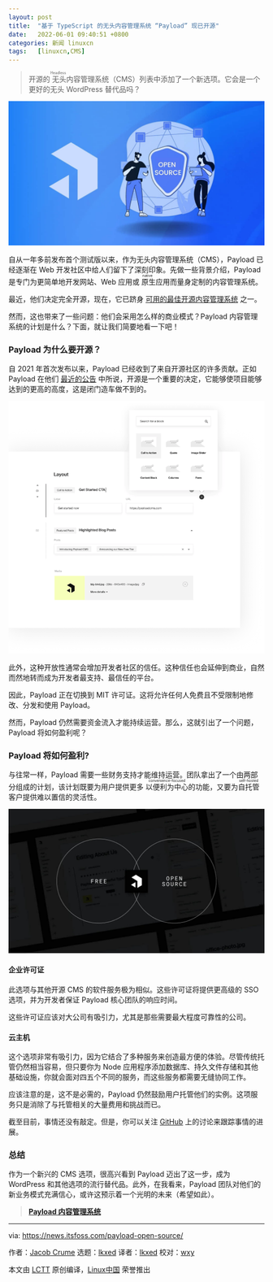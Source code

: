 ```yaml
---
layout: post
title:	"基于 TypeScript 的无头内容管理系统 “Payload” 现已开源"
date:	2022-06-01 09:40:51 +0800 
categories:	新闻 linuxcn 
tags:	[linuxcn,CMS]
---
```




> 
> 开源的<ruby> 无头 <rt>  Headless </rt></ruby>内容管理系统（CMS）列表中添加了一个新选项。它会是一个更好的无头 WordPress 替代品吗？
> 
> 
> 


![Payload](/Asserts/Images/album/202206/01/094052pkuu72zs22hrosvu.jpg)


自从一年多前发布首个测试版以来，作为无头内容管理系统（CMS），Payload 已经逐渐在 Web 开发社区中给人们留下了深刻印象。先做一些背景介绍，Payload 是专门为更简单地开发网站、Web 应用或<ruby> 原生 <rt>  native </rt></ruby>应用而量身定制的内容管理系统。


最近，他们决定完全开源，现在，它已跻身 [可用的最佳开源内容管理系统](https://itsfoss.com/open-source-cms/) 之一。


然而，这也带来了一些问题：他们会采用怎么样的商业模式？Payload 内容管理系统的计划是什么？下面，就让我们简要地看一下吧！


### Payload 为什么要开源？


自 2021 年首次发布以来，Payload 已经收到了来自开源社区的许多贡献。正如 Payload 在他们 [最近的公告](https://payloadcms.com/blog/open-source) 中所说，开源是一个重要的决定，它能够使项目能够达到的更高的高度，这是闭门造车做不到的。


![](/Asserts/Images/album/202206/01/094053rsv7b4nyyx1gsssc.png)


此外，这种开放性通常会增加开发者社区的信任。这种信任也会延伸到商业，自然而然地转而成为开发者最支持、最信任的平台。


因此，Payload 正在切换到 MIT 许可证。这将允许任何人免费且不受限制地修改、分发和使用 Payload。


然而，Payload 仍然需要资金流入才能持续运营。那么，这就引出了一个问题，Payload 将如何盈利呢？


### Payload 将如何盈利?


与往常一样，Payload 需要一些财务支持才能维持运营。团队拿出了一个由两部分组成的计划，该计划既要为用户提供更多 <ruby> 以便利为中心 <rt>  convenience-focused </rt> <ruby>  的功能，又要为  <ruby>   自托管   <rt>    self-hosted   </rt>  </ruby>  客户提供难以置信的灵活性。 </ruby></ruby>


![](/Asserts/Images/album/202206/01/094053z4kykx5mzsox5f00.jpg)


#### 企业许可证


此选项与其他开源 CMS 的软件服务极为相似。这些许可证将提供更高级的 SSO 选项，并为开发者保证 Payload 核心团队的响应时间。


这些许可证应该对大公司有吸引力，尤其是那些需要最大程度可靠性的公司。


#### 云主机


这个选项非常有吸引力，因为它结合了多种服务来创造最方便的体验。尽管传统托管仍然相当容易，但只要你为 Node 应用程序添加数据库、持久文件存储和其他基础设施，你就会面对四五个不同的服务，而这些服务都需要无缝协同工作。


应该注意的是，这不是必需的，Payload 仍然鼓励用户托管他们的实例。这项服务只是消除了与托管相关的大量费用和挑战而已。


截至目前，事情还没有敲定。但是，你可以关注 [GitHub](https://github.com/payloadcms/payload) 上的讨论来跟踪事情的进展。


### 总结


作为一个新兴的 CMS 选项，很高兴看到 Payload 迈出了这一步，成为 WordPress 和其他选项的流行替代品。此外，在我看来，Payload 团队对他们的新业务模式充满信心，或许这预示着一个光明的未来（希望如此）。



> 
> **[Payload 内容管理系统](https://payloadcms.com/)**
> 
> 
> 




---


via: <https://news.itsfoss.com/payload-open-source/>


作者：[Jacob Crume](https://news.itsfoss.com/author/jacob/) 选题：[lkxed](https://github.com/lkxed) 译者：[lkxed](https://github.com/lkxed) 校对：[wxy](https://github.com/wxy)


本文由 [LCTT](https://github.com/LCTT/TranslateProject) 原创编译，[Linux中国](https://linux.cn/) 荣誉推出
